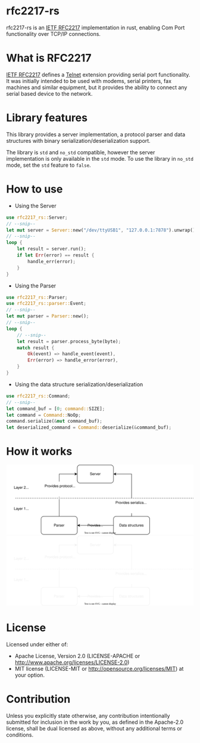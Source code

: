 # rfc2217-rs

rfc2217-rs is an [IETF RFC2217](https://www.rfc-editor.org/rfc/rfc2217.html) implementation in rust, enabling Com Port functionality over TCP/IP connections.

# What is RFC2217

[IETF RFC2217](https://www.rfc-editor.org/rfc/rfc2217.html) defines a [Telnet](https://www.rfc-editor.org/rfc/rfc854.txt) extension providing serial port functionality. It was initially intended to be used with modems, serial printers, fax machines and similar equipment, but it provides the ability to connect any serial based device to the network.

# Library features
This library provides a server implementation, a protocol parser and data structures with binary serialization/deserialization support.

The library is ```std``` and ```no_std``` compatible, however the server implementation is only available in the ```std``` mode. To use the library in ```no_std``` mode, set the ```std``` feature to ```false```.

# How to use
* Using the Server
```rust
use rfc2217_rs::Server;
// --snip--
let mut server = Server::new("/dev/ttyUSB1", "127.0.0.1:7878").unwrap();
// --snip--
loop {
    let result = server.run();
    if let Err(error) == result {
        handle_err(error);
    }
}
```
* Using the Parser
```rust
use rfc2217_rs::Parser;
use rfc2217_rs::parser::Event;
// --snip--
let mut parser = Parser::new();
// --snip--
loop {
    // --snip--
    let result = parser.process_byte(byte);
    match result {
        Ok(event) => handle_event(event),
        Err(error) => handle_error(error),
    }
}
```
* Using the data structure serialization/deserialization
```rust
use rfc2217_rs::Command;
// --snip--
let command_buf = [0; command::SIZE];
let command = Command::NoOp;
command.serialize(&mut command_buf);
let deserialized_command = Command::deserialize(&command_buf);
```

# How it works
![diagram](diagram_light.svg#gh-light-mode-only)
![diagram](diagram_dark.svg#gh-dark-mode-only)

# License
Licensed under either of:

* Apache License, Version 2.0 (LICENSE-APACHE or http://www.apache.org/licenses/LICENSE-2.0)
* MIT license (LICENSE-MIT or http://opensource.org/licenses/MIT)
at your option.

# Contribution
Unless you explicitly state otherwise, any contribution intentionally submitted for inclusion in the work by you, as defined in the Apache-2.0 license, shall be dual licensed as above, without any additional terms or conditions.
